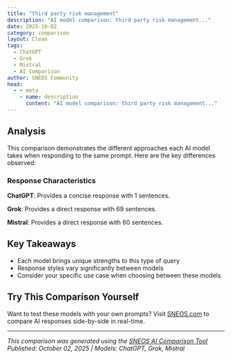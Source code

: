 ```yaml
---
title: "third party risk management"
description: "AI model comparison: third party risk management..."
date: 2025-10-02
category: comparison
layout: Clean
tags:
  - ChatGPT
  - Grok
  - Mistral
  - AI Comparison
author: SNEOS Community
head:
  - - meta
    - name: description
      content: "AI model comparison: third party risk management..."
---
```


<ChatComparison
  title="third party risk management"
  prompt="third party risk management"
  :responses='{
    "ChatGPT": "Third-party risk management (TPRM) is the process of identifying, assessing, and mitigating risks associated with outsourcing, partnerships, and other relationships with external organizations. These risks can arise from financial, operational, regulatory, strategic, or reputational factors linked to external entities that an organization engages with for goods, services, or support.\n\n### Key Components of TPRM\n\n1. **Risk Assessment**: Evaluating potential risks associated with third parties. This includes understanding their financial stability, compliance with regulations, cybersecurity practices, and overall reliability.\n\n2. **Due Diligence**: Conducting in-depth investigations into the practices and history of third parties before forming a partnership. This may involve reviewing documentation, interviewing stakeholders, and evaluating performance metrics.\n\n3. **Risk Categorization**: Classifying third parties based on the level of risk they pose. High-risk partners may require more stringent oversight compared to low-risk partners.\n\n4. **Monitoring and Oversight**: Establishing ongoing monitoring processes to ensure that third parties comply with agreements and meet risk management standards. This can involve regular audits, performance reviews, and continual due diligence.\n\n5. **Contract Management**: Developing contracts that clearly outline the expectations, performance metrics, compliance obligations, and consequences for non-compliance.\n\n6. **Crisis Management and Response Planning**: Preparing for potential risks that could impact the organization, including developing contingency plans and responses for different scenarios related to third-party failures.\n\n7. **Training and Awareness**: Educating employees about third-party risks and how to manage them, including recognizing potential risks and knowing the procedures for escalating concerns.\n\n8. **Integration of Technology**: Utilizing software and tools to automate and streamline TPRM processes, including risk assessments, onboarding, and monitoring.\n\n### Importance of TPRM\n\n- **Regulatory Compliance**: Many industries have regulations that require organizations to manage risks associated with third-party vendors.\n- **Financial Stability**: Poor third-party performance can lead to financial losses and damage to the organization’s bottom line.\n- **Reputation Management**: Third-party failures can harm an organization&#39;s reputation if they result in data breaches, service disruptions, or compliance violations.\n- **Operational Continuity**: Effective TPRM helps ensure that critical services and operations continue smoothly, even if a third party encounters difficulties.\n\n### Challenges in TPRM\n\n- **Complexity of Relationships**: Organizations often engage with a wide range of third-party vendors, each with unique risks and regulatory requirements.\n- **Dynamic Risk Environment**: The risk landscape is always changing, particularly with evolving cyber threats and regulatory landscapes.\n- **Resource Allocation**: TPRM can be resource-intensive, requiring adequate staffing, tools, and budget.\n\n### Best Practices for TPRM\n\n1. **Establish a TPRM Framework**: Develop a structured approach outlining the processes and procedures for managing third-party risks.\n2. **Engage Stakeholders**: Involve various stakeholders from compliance, legal, procurement, IT security, and operations in the TPRM process.\n3. **Regularly Update Policies**: Review and revise TPRM policies and frameworks periodically to adapt to new risks.\n4. **Leverage Data Analytics**: Use data analysis to identify trends and potential risks more effectively.\n5. **Communicate Clearly**: Maintain open lines of communication with third parties regarding expectations, risk assessments, and compliance metrics.\n\nBy implementing a robust third-party risk management program, organizations can better protect themselves from risks associated with external relationships, ensuring their operations remain resilient and compliant.",
    "Grok": "Third-party risk management (TPRM) is the process of identifying, assessing, and mitigating risks associated with outsourcing to or collaborating with third-party vendors, suppliers, contractors, or service providers. These risks can include cybersecurity breaches, data privacy issues, operational disruptions, regulatory non-compliance, financial instability, and reputational damage. Effective TPRM is critical for organizations to ensure business continuity, protect sensitive data, and maintain compliance with industry standards and regulations.\n\n### Key Components of Third-Party Risk Management\n1. **Risk Identification**:\n   - Identify third parties with access to your systems, data, or operations.\n   - Understand the scope of services or products they provide.\n   - Recognize potential risks (e.g., cybersecurity vulnerabilities, lack of compliance, or financial instability).\n\n2. **Risk Assessment**:\n   - Evaluate the criticality of the third party to your business operations.\n   - Assess their security posture, compliance with regulations (e.g., GDPR, HIPAA), and financial health.\n   - Use risk scoring or tiering to prioritize high-risk vendors.\n\n3. **Due Diligence**:\n   - Conduct background checks on third parties before onboarding.\n   - Review their policies, procedures, and certifications (e.g., ISO 27001, SOC reports).\n   - Assess their history of data breaches or compliance violations.\n\n4. **Contractual Agreements**:\n   - Include clauses for security standards, data protection, and incident response in contracts.\n   - Define roles and responsibilities for managing risks.\n   - Ensure provisions for audits, termination, and liability in case of breaches or non-compliance.\n\n5. **Ongoing Monitoring**:\n   - Continuously monitor third-party performance and compliance through audits, reports, and KPIs.\n   - Use tools like vendor risk management software to track changes in risk profiles.\n   - Stay updated on third-party incidents or regulatory changes that may impact your organization.\n\n6. **Incident Response and Mitigation**:\n   - Develop a plan to address third-party-related incidents (e.g., data breaches or service disruptions).\n   - Ensure third parties have their own incident response plans aligned with your organization\u2019s expectations.\n   - Establish communication protocols for quick resolution.\n\n7. **Reporting and Accountability**:\n   - Maintain documentation of risk assessments, audits, and mitigation efforts.\n   - Report third-party risks to internal stakeholders, including senior management or the board.\n   - Ensure accountability through clear governance structures.\n\n### Why Third-Party Risk Management is Important\n- **Cybersecurity Threats**: Third parties often have access to sensitive data or systems, making them a common entry point for cyberattacks (e.g., the 2013 Target data breach via an HVAC vendor).\n- **Regulatory Compliance**: Failure to manage third-party risks can result in violations of laws like GDPR, CCPA, or industry-specific regulations, leading to fines and penalties.\n- **Operational Resilience**: Dependence on third parties for critical services means their failures can disrupt your business.\n- **Reputational Damage**: A third-party incident can harm your organization\u2019s reputation, even if you are not directly at fault.\n\n### Best Practices for Effective TPRM\n1. **Centralize Vendor Management**:\n   - Maintain a single repository of third-party relationships and associated risks.\n   - Assign dedicated teams or roles for TPRM oversight.\n2. **Leverage Technology**:\n   - Use automated tools for risk assessments, monitoring, and reporting.\n   - Implement continuous monitoring solutions to detect real-time threats or changes in vendor risk profiles.\n3. **Adopt a Risk-Based Approach**:\n   - Focus resources on high-risk vendors rather than applying a one-size-fits-all approach.\n   - Tailor monitoring and due diligence based on the vendor\u2019s role and impact on your business.\n4. **Build Strong Relationships**:\n   - Foster collaboration with third parties to ensure transparency and accountability.\n   - Conduct regular reviews and training to align on security and compliance expectations.\n5. **Align with Industry Frameworks**:\n   - Use established frameworks like NIST, ISO 27001, or COBIT to guide TPRM processes.\n   - Follow regulatory guidelines specific to your industry (e.g., PCI DSS for payment processing).\n\n### Challenges in Third-Party Risk Management\n- **Scale and Complexity**: Managing risks across a large number of vendors, especially in global supply chains, can be overwhelming.\n- **Lack of Visibility**: Organizations may not have full insight into third-party operations or their subcontractors (fourth-party risks).\n- **Resource Constraints**: Smaller organizations may lack the budget or expertise to implement robust TPRM programs.\n- **Evolving Threats**: Rapidly changing cybersecurity threats and regulatory landscapes require constant adaptation.\n\n### Conclusion\nThird-party risk management is an essential part of modern business strategy, especially as organizations increasingly rely on external partners for critical operations. By implementing a structured TPRM program, businesses can proactively address potential risks, safeguard their operations, and build trust with stakeholders. If you\u0027re looking to develop or enhance a TPRM program, start by conducting a comprehensive inventory of third-party relationships and aligning your approach with industry best practices and regulatory requirements.",
    "Mistral": "Third-party risk management (TPRM) is a critical aspect of an organization\u0027s overall risk management strategy. It involves identifying, assessing, and mitigating risks associated with third-party vendors, suppliers, contractors, and other external entities that an organization relies on for goods, services, or data. Here are some key components and best practices for effective third-party risk management:\n\n### Key Components of TPRM\n\n1. **Identification of Third Parties**:\n   - Create an inventory of all third parties your organization interacts with.\n   - Classify them based on the level of risk they pose to your organization.\n\n2. **Risk Assessment**:\n   - Conduct due diligence to assess the risks associated with each third party.\n   - Evaluate factors such as financial stability, operational capabilities, compliance with regulations, and cybersecurity measures.\n\n3. **Contract Management**:\n   - Ensure that contracts with third parties include clear terms and conditions regarding risk management, compliance, and performance expectations.\n   - Include clauses for regular audits, reporting, and termination in case of non-compliance.\n\n4. **Monitoring and Oversight**:\n   - Implement continuous monitoring to track the performance and compliance of third parties.\n   - Use tools and technologies to automate monitoring and alerting for potential risks.\n\n5. **Incident Management**:\n   - Develop a plan for responding to incidents involving third parties.\n   - Establish communication protocols and escalation procedures.\n\n6. **Compliance and Regulatory Management**:\n   - Ensure that third parties comply with relevant laws, regulations, and industry standards.\n   - Conduct regular audits and assessments to verify compliance.\n\n7. **Performance Evaluation**:\n   - Regularly evaluate the performance of third parties against predefined metrics.\n   - Use the results to make informed decisions about continuing or terminating relationships.\n\n### Best Practices for TPRM\n\n1. **Centralized Management**:\n   - Establish a centralized TPRM program to ensure consistency and oversight across the organization.\n   - Assign a dedicated team or individual responsible for managing third-party risks.\n\n2. **Risk-Based Approach**:\n   - Prioritize third parties based on the level of risk they pose.\n   - Allocate resources and efforts proportionally to the risk level.\n\n3. **Due Diligence**:\n   - Conduct thorough due diligence before engaging with a new third party.\n   - Review financial health, operational capabilities, and compliance history.\n\n4. **Continuous Monitoring**:\n   - Implement continuous monitoring to detect and respond to risks in real-time.\n   - Use automated tools and technologies to enhance monitoring capabilities.\n\n5. **Clear Communication**:\n   - Establish clear communication channels with third parties.\n   - Regularly update them on expectations, changes in policies, and performance feedback.\n\n6. **Training and Awareness**:\n   - Provide training and awareness programs for employees involved in third-party interactions.\n   - Ensure they understand the importance of TPRM and their role in managing risks.\n\n7. **Documentation and Reporting**:\n   - Maintain comprehensive documentation of all third-party interactions, assessments, and incidents.\n   - Regularly report on the status of third-party risks to senior management and stakeholders.\n\n8. **Incident Response Plan**:\n   - Develop and regularly update an incident response plan specific to third-party risks.\n   - Ensure that the plan includes clear roles, responsibilities, and communication protocols.\n\n### Tools and Technologies\n\n1. **Risk Management Software**:\n   - Use specialized risk management software to automate and streamline TPRM processes.\n   - Features may include risk assessment, monitoring, reporting, and incident management.\n\n2. **Vendor Management Systems**:\n   - Implement vendor management systems to centralize and manage third-party information and interactions.\n   - Ensure the system supports due diligence, contract management, and performance evaluation.\n\n3. **Cybersecurity Tools**:\n   - Utilize cybersecurity tools to monitor and assess the security posture of third parties.\n   - Conduct regular vulnerability assessments and penetration testing.\n\n4. **Compliance Management Solutions**:\n   - Use compliance management solutions to track and ensure third-party compliance with regulations and standards.\n   - Automate compliance checks and reporting.\n\nBy implementing a robust third-party risk management program, organizations can mitigate risks, ensure compliance, and protect their assets and reputation."
  }'
  published-date="09:56"
/>

## Analysis

This comparison demonstrates the different approaches each AI model takes when responding to the same prompt. Here are the key differences observed:

### Response Characteristics

**ChatGPT**: Provides a concise response with 1 sentences. 

**Grok**: Provides a direct response with 69 sentences. 

**Mistral**: Provides a direct response with 60 sentences. 

## Key Takeaways

- Each model brings unique strengths to this type of query
- Response styles vary significantly between models
- Consider your specific use case when choosing between these models

## Try This Comparison Yourself

Want to test these models with your own prompts? Visit [SNEOS.com](https://sneos.com) to compare AI responses side-by-side in real-time.

---

*This comparison was generated using the [SNEOS AI Comparison Tool](https://sneos.com)*
*Published: October 02, 2025 | Models: ChatGPT, Grok, Mistral*
